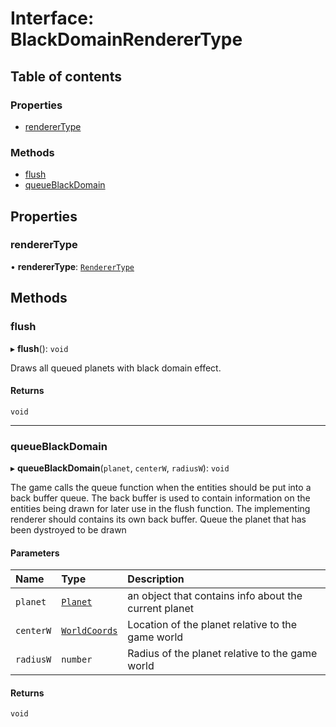 # Interface: BlackDomainRendererType

## Table of contents

### Properties

- [rendererType](BlackDomainRendererType.md#renderertype)

### Methods

- [flush](BlackDomainRendererType.md#flush)
- [queueBlackDomain](BlackDomainRendererType.md#queueblackdomain)

## Properties

### rendererType

• **rendererType**: [`RendererType`](../README.md#renderertype)

## Methods

### flush

▸ **flush**(): `void`

Draws all queued planets with black domain effect.

#### Returns

`void`

---

### queueBlackDomain

▸ **queueBlackDomain**(`planet`, `centerW`, `radiusW`): `void`

The game calls the queue function when the entities should be put into a back buffer queue.
The back buffer is used to contain information on the entities being drawn for later use in the flush function.
The implementing renderer should contains its own back buffer.
Queue the planet that has been dystroyed to be drawn

#### Parameters

| Name      | Type                                      | Description                                           |
| :-------- | :---------------------------------------- | :---------------------------------------------------- |
| `planet`  | [`Planet`](../README.md#planet)           | an object that contains info about the current planet |
| `centerW` | [`WorldCoords`](../README.md#worldcoords) | Location of the planet relative to the game world     |
| `radiusW` | `number`                                  | Radius of the planet relative to the game world       |

#### Returns

`void`

